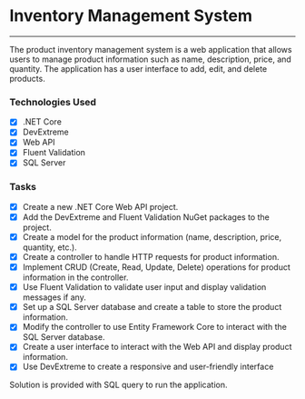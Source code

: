 # Inventory Management System
---
The product inventory management system is a web application that allows users to manage product information such as name, description, price, and quantity. The application has a user interface to add, edit, and delete products.

### Technologies Used
- [x] .NET Core  
- [x] DevExtreme  
- [x] Web API  
- [x] Fluent Validation  
- [x] SQL Server  

### Tasks
- [x] Create a new .NET Core Web API project.   
- [x] Add the DevExtreme and Fluent Validation NuGet packages to the project.   
- [x] Create a model for the product information (name, description, price, quantity, etc.).   
- [x] Create a controller to handle HTTP requests for product information.  
- [x] Implement CRUD (Create, Read, Update, Delete) operations for product information in the controller.   
- [x] Use Fluent Validation to validate user input and display validation messages if any.   
- [x] Set up a SQL Server database and create a table to store the product information.   
- [x] Modify the controller to use Entity Framework Core to interact with the SQL Server database.   
- [x] Create a user interface to interact with the Web API and display product information.   
- [x] Use DevExtreme to create a responsive and user-friendly interface   

Solution is provided with SQL query to run the application.
